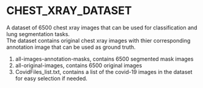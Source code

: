 # CHEST_XRAY_DATASET
A dataset of 6500 chest xray images that can be used for classification and lung segmentation tasks. 
</br>
The dataset contains original chest xray images with thier corresponding annotation image that can be used as ground truth. 
1. all-images-annotation-masks, contains 6500 segmented mask images
2. all-original-images, contains 6500 original images 
3. CovidFiles_list.txt, contains a list of the covid-19 images in the dataset for easy selection if needed. 

